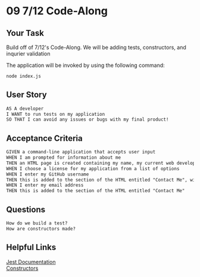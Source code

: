 # 09 7/12 Code-Along

## Your Task

Build off of 7/12's Code-Along. We will be adding tests, constructors, and inqurier validation

The application will be invoked by using the following command:

```bash
node index.js
```


## User Story

```md
AS A developer
I WANT to run tests on my application
SO THAT I can avoid any issues or bugs with my final product!
```

## Acceptance Criteria

```md
GIVEN a command-line application that accepts user input
WHEN I am prompted for information about me
THEN an HTML page is created containing my name, my current web developer knowledge, my email, and my GitHub
WHEN I choose a license for my application from a list of options
WHEN I enter my GitHub username
THEN this is added to the section of the HTML entitled "Contact Me", with a link to my GitHub profile
WHEN I enter my email address
THEN this is added to the section of the HTML entitled "Contact Me"
```

## Questions

```md
How do we build a test? 
How are constructors made?
```
## Helpful Links


[Jest Documentation](https://github.com/SBoudrias/Inquirer.js#exampleshttps://jestjs.io/docs/api)
</br>
[Constructors](https://www.w3schools.com/js/js_object_constructors.asp)

